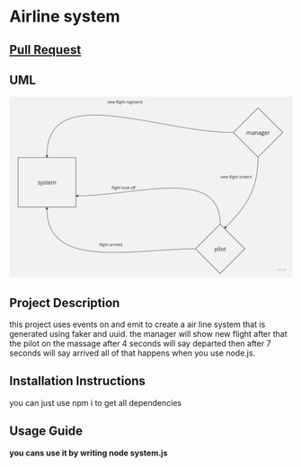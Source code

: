 # Airline system


## [Pull Request](https://github.com/Laith-Vlad/airline-system/pull/2)

## UML

![UML_Airline](./assets//UML-for-airline(1).jpg)

## Project Description

this project uses events on and emit to create a air line system that is generated using faker and uuid. the manager will show new flight after that the pilot on the massage after 4 seconds will say departed then after 7 seconds will say arrived all of that happens when you use node.js.

## Installation Instructions
you can just use npm i  to get all dependencies 




## Usage Guide

**you cans use it by writing node system.js**



